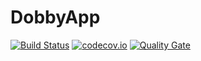 # DobbyApp


[![Build Status](https://circleci.com/gh/MarieKristin/DobbyApp/tree/CIrcleCI.svg?style=shield&circle-token=:circle-token)](https://circleci.com/gh/MarieKristin/DobbyApp) [![codecov.io](https://codecov.io/github/MarieKristin/DobbyApp/coverage.svg?branch=CIrcleCI)](https://codecov.io/gh/MarieKristin/DobbyApp/branch/CIrcleCI) [![Quality Gate](http://sonarqube.it.dhkarlsruhe.de/api/badges/gate?key=DobbyApp)](http://sonarqube.it.dhkarlsruhe.de/overview?id=DobbyApp)


